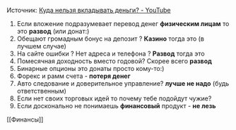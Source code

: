Источник: [Куда нельзя вкладывать деньги? - YouTube](https://www.youtube.com/watch?v=nbddoQab0Pg&ab_channel=%D0%A5%D1%83%D0%BB%D0%B8%D0%BD%D0%BE%D0%BC%D0%B8%D0%BA%D0%B0)

1. Если вложение подразумевает перевод денег **физическим лицам** то это **развод** (или донат:)
2. Обещают громадным бонус на депозит ? **Казино** тогда это (в лучшем случае) 
3. На сайте ошибки ? Нет адреса и телефона ? **Развод** тогда это
4. Помесячная доходность вместо годовой? Скорее всего **развод**
5. Бинарные опционы это донаты просто кому-то:)
6. Форекс и рамм счета - **потеря денег**
7. Авто следование и доверительное управление? **лучше не надо** (будь ответственным)
8. Если нет своих торговых идей то почему тебе подойдут чужие?
9. Если досконально не понимаешь **финансовый** продукт - **не лезь**



[[Финансы]]
